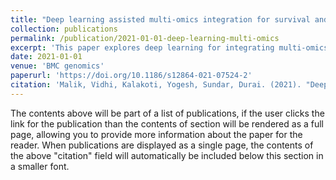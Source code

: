```yaml
---
title: "Deep learning assisted multi-omics integration for survival and drug-response prediction in breast cancer"
collection: publications
permalink: /publication/2021-01-01-deep-learning-multi-omics
excerpt: 'This paper explores deep learning for integrating multi-omics data to predict survival and drug response in breast cancer.'
date: 2021-01-01
venue: 'BMC genomics'
paperurl: 'https://doi.org/10.1186/s12864-021-07524-2'
citation: 'Malik, Vidhi, Kalakoti, Yogesh, Sundar, Durai. (2021). "Deep learning assisted multi-omics integration for survival and drug-response prediction in breast cancer." <i>BMC genomics</i>. 22(1), 214.'
---
```


The contents above will be part of a list of publications, if the user clicks the link for the publication than the contents of section will be rendered as a full page, allowing you to provide more information about the paper for the reader. When publications are displayed as a single page, the contents of the above "citation" field will automatically be included below this section in a smaller font.
